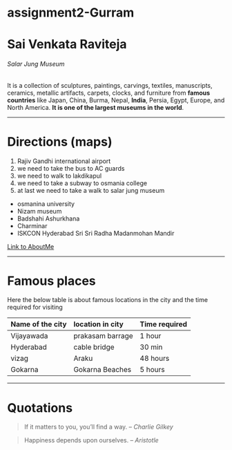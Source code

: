 # assignment2-Gurram

  # Sai Venkata Raviteja 

  ###### Salar Jung Museum 

  It is a collection of sculptures, paintings, carvings, textiles, manuscripts, ceramics, metallic artifacts, carpets, clocks, and furniture from **famous countries** like Japan, China, Burma, Nepal, **India**, Persia, Egypt, Europe, and North America. **It is one of the largest museums in the world**.


***

# Directions (maps)
1. Rajiv Gandhi international airport
2. we need to take the bus to AC guards 
3. we need to walk to lakdikapul
4. we need to take a subway to osmania college
5. at last we need to take a walk to salar jung museum
* osmanina university
* Nizam museum
* Badshahi Ashurkhana
* Charminar
* ISKCON Hyderabad Sri Sri Radha Madanmohan Mandir

[Link to AboutMe](Aboutme.md)

***

# Famous places 

Here the below table is about famous locations in the city and the time required for visiting

|Name of the city |location in city  |Time required   |
|:----------------|:-------------------|:-----------------|
| Vijayawada     | prakasam barrage  |     1 hour      |
| Hyderabad      | cable bridge      |     30 min      |
| vizag          | Araku             |     48 hours    |
| Gokarna        | Gokarna Beaches   |     5 hours     |

***

# Quotations

> If it matters to you, you’ll find a way. – *Charlie Gilkey*

> Happiness depends upon ourselves. – *Aristotle*



